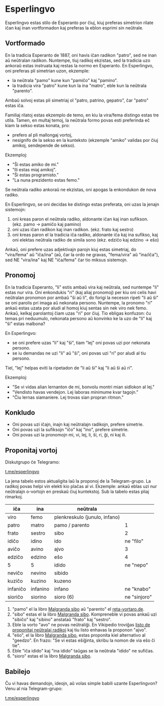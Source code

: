 # Esperlingvo

Esperlingvo estas stilo de Esperanto por ĉiuj, kiuj preferas simetrion rilate iĉan kaj inan vortformadon kaj preferas la eblon esprimi sin neŭtrale.

## Vortformado
En la tradicia Esperanto de 1887, oni havis iĉan radikon "patro", sed ne inan aŭ neŭtralan radikon. Nuntempe, tiuj radikoj ekzistas, sed la tradicia uzo ankoraŭ estas instruata kaj restas la normo en Esperanto. En Esperlingvo, oni preferas pli simetrian uzon, ekzemple:
- la neŭtrala "pamo" kune kun "pamiĉo" kaj "pamino".
- la tradicia vira "patro" kune kun la ina "matro", eble kun la neŭtrala "parento".

Ambaŭ solvoj estas pli simetriaj ol "patro, patrino, gepatro", ĉar "patro" estas iĉa.

Familiaj rilatoj estas ekzemplo de temo, en kiu la vira/fema distingo estas tre utila. Tamen, en multaj temoj, la neŭtrala formo povas esti preferinda eĉ kiam la sekso estas konata, pro:
- prefero al pli mallongaj vortoj,
- nesignifo de la sekso en la kunteksto (ekzemple "amiko" validas por ĉiuj amikoj, sendepende de sekso).

Ekzemploj:
- "Ŝi estas amiko de mi."
- "Ili estas miaj amikoj".
- "Ŝi estas programisto."
- "La nuna prezidento estas femo."

Se neŭtrala radiko ankoraŭ ne ekzistas, oni apogas la enkondukon de nova radiko.

En Esperlingvo, se oni decidas ke distingo estas preferata, oni uzas la jenajn sistemojn:
1. oni kreas paron el neŭtrala radiko, aldonante iĉan kaj inan sufikson. (ekz. pamo -> pamiĉo kaj pamino)
2. oni uzas iĉan radikon kaj inan radikon. (ekz. frato kaj sestro)
3. oni kreas paron el la tradicia iĉa radiko, aldonante iĉa kaj ina sufikso, kaj oni elektas neŭtrala radiko de simila sono (ekz. edziĉo kaj edzino -> eŝo)

Ankaŭ, oni prefere uzas adjektivajn parojn kiuj estas simetriaj, do "vira/fema" aŭ "iĉa/ina" (aŭ, ĉar la ordo ne gravas, "fema/vira" aŭ "ina/iĉa"), sed NE "vira/ina" kaj NE "iĉa/fema" ĉar tio miksus sistemojn.

## Pronomoj

En la tradicia Esperanto, "li" estis ambaŭ vira kaj neŭtrala, sed nuntempe "li" estas nur vira. Oni enkondukis "ri" (kaj aliaj pronomoj) per kiu oni celis havi neŭtralan pronomon por ambaŭ "ŝi aŭ li", do forigi la neceson ripeti "li aŭ ŝi" se oni parolis pri imaga aŭ nekonata persono. Nuntempe, la pronomo "ri" ankaŭ estas uzata por aludi al homoj kiuj sentas sin nek viro nek femo. Ankaŭ, kelkaj parolantoj ĉiam uzas "ri" por ĉiuj. Tio ebligas konfuzon: ĉu temas pri neduumulo, nekonata persono aŭ konvinko ke la uzo de "li" kaj "ŝi" estas malbona?

En Esperlingvo:
- se oni prefere uzas "li" kaj "ŝi", tiam "lej" oni povas uzi por nekonata persono.
- se iu demandas ne uzi "li" aŭ "ŝi", oni povas uzi "ri" por aludi al tiu persono.

Tiel, "lej" helpas eviti la ripetadon de "li aŭ ŝi" kaj "li aŭ ŝi aŭ ri".

Ekzemploj:
- "Se vi vidas alian lernanton de mi, bonvolu montri mian sidlokon al lej."
- "Vendisto havas vendejon. Lej laboras minimume kvar tagojn."
- "Ĉiu lernas siamaniere. Lej trovas sian propran ritmon."

## Konkludo
- Oni povas uzi iĉajn, inajn kaj neŭtralajn radikojn, prefere simetrie.
- Oni povas uzi la sufiksojn "iĉo" kaj "ino", prefere simetrie.
- Oni povas uzi la pronomojn mi, vi, lej, li, ŝi, ri, ĝi, ni kaj ili.


## Proponitaj vortoj

Diskutgrupo ĉe Telegramo:

[t.me/esperlingvo](https://t.me/esperlingvo)

La jena tabelo estos aktualigita laŭ la proponoj de la Telegram-grupo. La radikoj povas helpi vin elekti kio plaĉas al vi. Ekzemple: ankaŭ eblas uzi nur neŭtralajn o-vortojn en preskaŭ ĉiuj kuntekstoj. Sub la tabelo estas pliaj rimarkoj.

| iĉa | ina | neŭtrala | |
| --- | --- | -------- | --- |
| viro | femo | plenkreskulo (junulo, infano) | |
| patro | matro | pamo / parento | 1 |
| frato | sestro | sibo | 2 |
| idiĉo | idino | ido | ne "filo" |
| aviĉo | avino | ajvo | 3 |
| edziĉo | edzino | eŝo | 4 |
| 5 | 5 | idido | ne "nepo" |
| neviĉo | nevino | sibido | |
| kuziĉo | kuzino | kuzeno | |
| infaniĉo | infanino | infano | ne "knabo" |
| sioriĉo | siorino | sioro (6) | ne "sinjoro"|

1. "pamo" el la libro [Malgranda sibo](https://rano.org/frateto/libro.html) aŭ "parento" el [reta-vortaro.de](https://reta-vortaro.de/revo/dlg/index-2m.html#parent1.0o).
2. "sibo" estas el la libro [Malgranda sibo](https://rano.org/frateto/libro.html). Kompreneble vi povas ankaŭ uzi "sibiĉo" kaj "sibino" anstataŭ "frato" kaj "sestro".
3. Eble la vorto "avo" ne povas neŭtraliĝi. En Vikipedio troviĝas [listo de proponitaj neŭtralaj radikoj](https://eo.m.wikipedia.org/w/index.php?title=Listo_de_seksne%C5%ADtralaj_neologismoj) kaj tiu listo enhavas la proponon "ajvo".
4. "eŝo", el la libro [Malgranda sibo](https://rano.org/frateto/libro.html), estas proponita kiel alternativo al "geedzo". En frazo: "Se vi estas eŝiĝinta, skribu la nomon de via eŝo ĉi tie".
5. Eble "iĉa idido" kaj "ina idido" taŭgas se la neŭtrala "idido" ne sufiĉas.
6. "sioro" estas el la libro [Malgranda sibo](https://rano.org/frateto/libro.html).


## Babilejo

Ĉu vi havas demandojn, ideojn, aŭ volas simple babili uzante Esperlingvon? Venu al nia Telegram-grupo:

[t.me/esperlingvo](https://t.me/esperlingvo)
